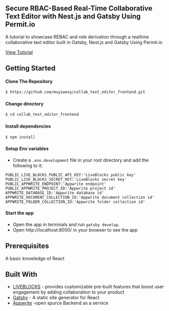 ## Secure RBAC-Based Real-Time Collaborative Text Editor with Nest.js and Gatsby Using Permit.io

A tutorial to showcase REBAC and role derivation through a realtime collaborative text editor built in Gatsby, Nest.js and Gatsby Using Permit.io

[View Tutorial]()

## Getting Started

#### Clone The Repository

```sh
$ https://github.com/muyiwexy/collab_text_editor_frontend.git
```

#### Change directory

```sh
$ cd collab_text_editor_frontend
```

#### Install dependencies

```sh
$ npm install
```

#### Setup Env variables

- Create a `.env.development` file in your root directory and add the following to it:

```
PUBLIC_LIVE_BLOCKS_PUBLIC_API_KEY:'LiveBlocks public key'
PUBLIC_LIVE_BLOCKS_SECRET_KEY:'LiveBlocks secret key'
PUBLIC_APPWRITE_ENDPOINT:'Appwrite endpoint'
PUBLIC_APPWRITE_PROJECT_ID:'Appwrite project id'
APPWRITE_DATABASE_ID:'Appwrite database id'
APPWRITE_DOCUMENT_COLLECTION_ID:'Appwrite document collection id'
APPWRITE_FOLDER_COLLECTION_ID:'Appwrite folder collection id'
```

#### Start the app

- Open the app in terminals and run `gatsby develop`.
- Open http://localhost:8000/ in your browser to see the app

## Prerequisites

A basic knowledge of React

## Built With

- [LIVEBLOCKS](https://liveblocks.io/) - provides customizable pre-built features that boost user engagement by adding collaboration to your product
- [Gatsby](https://www.gatsbyjs.org/) - A static site generator for React
- [Appwrite](https://appwrite.io/) -open spurce Backend as a service

